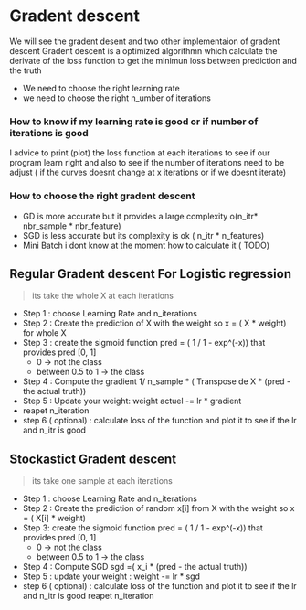 # Gradent descent
We will see the  gradent desent and two other implementaion of gradent descent
Gradent descent is a optimized algorithmn which calculate the derivate of the loss function  to get the minimun loss between prediction and the truth

* We need to choose the right learning rate 
* we need to choose the right n_umber of iterations

### How to know if my learning rate is good or if number of iterations is good 
I advice to print (plot) the loss function  at each iterations to see if our program learn right and  also to see if the number of iterations need to be adjust ( if the curves doesnt change at x iterations or if we doesnt iterate)


### How to choose the right gradent descent

- GD is more accurate but it provides a large complexity o(n_itr*  nbr_sample  * nbr_feature)
- SGD is less accurate but its complexity  is ok ( n_itr * n_features)
- Mini Batch i dont know at the moment how to calculate it ( TODO)

## Regular Gradent descent For Logistic regression
> its take the whole X at each iterations
 - Step 1 : choose Learning Rate and n_iterations
- Step 2 : Create the prediction of X with the weight so x = ( X * weight) for whole X 
 - Step 3 : create the sigmoid function  pred = ( 1 / 1 - exp^(-x)) that provides pred [0, 1] 
    - 0 -> not the class
    -   between 0.5 to 1 -> the class 
- Step 4 : Compute the gradient 1/ n_sample * ( Transpose de X * (pred  - the actual truth))
-  Step 5 : Update your weight: weight actuel -= lr * gradient 
-  reapet n_iteration 
-  step 6 ( optional) : calculate loss of the function and plot it to see if the lr and n_itr is good

## Stockastict Gradent descent
> its take one sample at each iterations
 - Step 1 : choose Learning Rate and n_iterations
 - Step 2 : Create the prediction of random x[i] from X  with the weight so x = ( X[i] * weight) 
 - Step 3: create the sigmoid function  pred = ( 1 / 1 - exp^(-x)) that provides pred [0, 1] 
    - 0 -> not the class
    -   between 0.5 to 1 -> the class 
- Step 4 : Compute SGD sgd =( x_i * (pred  - the actual truth))
- Step 5 : update your weight : weight -= lr * sgd
-  step 6 ( optional) : calculate loss of the function and plot it to see if the lr and n_itr is good
reapet n_iteration 
